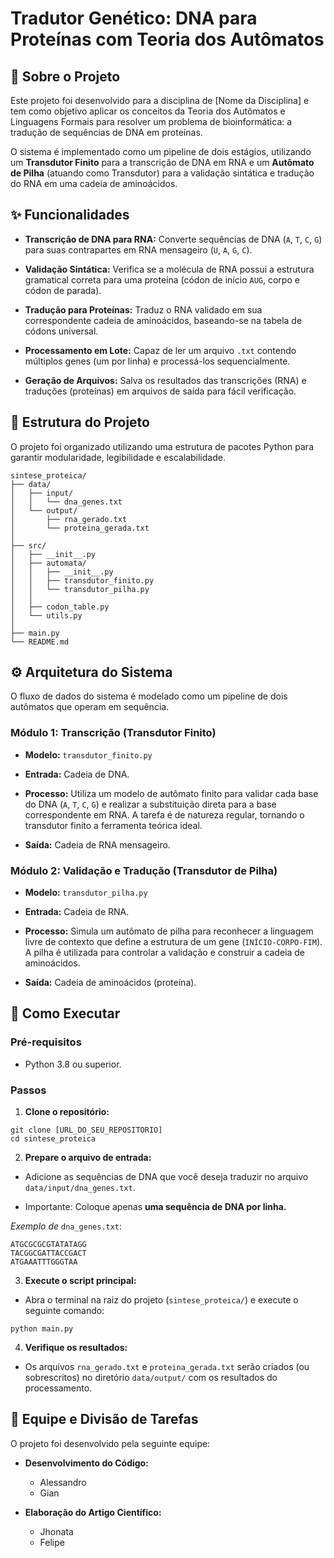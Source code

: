 # Tradutor Genético: DNA para Proteínas com Teoria dos Autômatos
## 📖 Sobre o Projeto
Este projeto foi desenvolvido para a disciplina de [Nome da Disciplina] e tem como objetivo aplicar os conceitos da Teoria dos Autômatos e Linguagens Formais para resolver um problema de bioinformática: a tradução de sequências de DNA em proteínas.

O sistema é implementado como um pipeline de dois estágios, utilizando um **Transdutor Finito** para a transcrição de DNA em RNA e um **Autômato de Pilha** (atuando como Transdutor) para a validação sintática e tradução do RNA em uma cadeia de aminoácidos.

## ✨ Funcionalidades
- **Transcrição de DNA para RNA:** Converte sequências de DNA (`A`, `T`, `C`, `G`) para suas contrapartes em RNA mensageiro (`U`, `A`, `G`, `C`).

- **Validação Sintática:** Verifica se a molécula de RNA possui a estrutura gramatical correta para uma proteína (códon de início `AUG`, corpo e códon de parada).

- **Tradução para Proteínas:** Traduz o RNA validado em sua correspondente cadeia de aminoácidos, baseando-se na tabela de códons universal.

- **Processamento em Lote:** Capaz de ler um arquivo `.txt` contendo múltiplos genes (um por linha) e processá-los sequencialmente.

- **Geração de Arquivos:** Salva os resultados das transcrições (RNA) e traduções (proteínas) em arquivos de saída para fácil verificação.

## 📂 Estrutura do Projeto
O projeto foi organizado utilizando uma estrutura de pacotes Python para garantir modularidade, legibilidade e escalabilidade.

```
sintese_proteica/
├── data/
│   ├── input/
│   │   └── dna_genes.txt
│   └── output/
│       ├── rna_gerado.txt
│       └── proteina_gerada.txt
│
├── src/
│   ├── __init__.py
│   ├── automata/
│   │   ├── __init__.py
│   │   ├── transdutor_finito.py
│   │   └── transdutor_pilha.py
│   │
│   ├── codon_table.py
│   └── utils.py
│
├── main.py
└── README.md
```

## ⚙️ Arquitetura do Sistema
O fluxo de dados do sistema é modelado como um pipeline de dois autômatos que operam em sequência.

### Módulo 1: Transcrição (Transdutor Finito)
- **Modelo:** `transdutor_finito.py`

- **Entrada:** Cadeia de DNA.

- **Processo:** Utiliza um modelo de autômato finito para validar cada base do DNA (`A`, `T`, `C`, `G`) e realizar a substituição direta para a base correspondente em RNA. A tarefa é de natureza regular, tornando o transdutor finito a ferramenta teórica ideal.

- **Saída:** Cadeia de RNA mensageiro.

### Módulo 2: Validação e Tradução (Transdutor de Pilha)
- **Modelo:** `transdutor_pilha.py`

- **Entrada:** Cadeia de RNA.

- **Processo:** Simula um autômato de pilha para reconhecer a linguagem livre de contexto que define a estrutura de um gene (`INÍCIO-CORPO-FIM`). A pilha é utilizada para controlar a validação e construir a cadeia de aminoácidos.

- **Saída:** Cadeia de aminoácidos (proteína).

## 🚀 Como Executar
### Pré-requisitos
- Python 3.8 ou superior.

### Passos
1. **Clone o repositório:**

```
git clone [URL_DO_SEU_REPOSITORIO]
cd sintese_proteica
```

2. **Prepare o arquivo de entrada:**

- Adicione as sequências de DNA que você deseja traduzir no arquivo `data/input/dna_genes.txt`.

- Importante: Coloque apenas **uma sequência de DNA por linha.**

_Exemplo de_ `dna_genes.txt`:

```
ATGCGCGCGTATATAGG
TACGGCGATTACCGACT
ATGAAATTTGGGTAA
```

3. **Execute o script principal:**

- Abra o terminal na raiz do projeto (`sintese_proteica/`) e execute o seguinte comando:

```
python main.py
```

4. **Verifique os resultados:**
- Os arquivos `rna_gerado.txt` e `proteina_gerada.txt` serão criados (ou sobrescritos) no diretório `data/output/` com os resultados do processamento.

## 👥 Equipe e Divisão de Tarefas
O projeto foi desenvolvido pela seguinte equipe:

- **Desenvolvimento do Código:**
    - Alessandro
    - Gian

- **Elaboração do Artigo Científico:**
    - Jhonata
    - Felipe